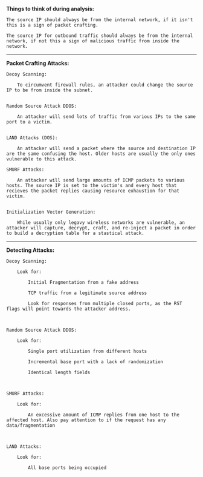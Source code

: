 
**Things to think of during analysis:** 

	The source IP should always be from the internal network, if it isn't this is a sign of packet crafting. 

	The source IP for outbound traffic should always be from the internal network, if not this a sign of malicious traffic from inside the network. 


-----------------------------------------


**Packet Crafting Attacks:**

	Decoy Scanning: 

		To circumvent firewall rules, an attacker could change the source IP to be from inside the subnet.


	Random Source Attack DDOS: 

		An attacker will send lots of traffic from various IPs to the same port to a victim. 


	LAND Attacks (DOS): 

		An attacker will send a packet where the source and destination IP are the same confusing the host. Older hosts are usually the only ones vulnerable to this attack. 

	SMURF Attacks: 

		An attacker will send large amounts of ICMP packets to various hosts. The source IP is set to the victim's and every host that recieves the packet replies causing resource exhaustion for that victim. 


	Initialization Vector Generation: 

		While usually only legavy wireless networks are vulnerable, an attacker will capture, decrypt, craft, and re-inject a packet in order to build a decryption table for a stastical attack. 


-----------------------------------------


**Detecting Attacks:** 


	Decoy Scanning: 

		Look for:

			Initial Fragmentation from a fake address

			TCP traffic from a legitimate source address

			Look for responses from multiple closed ports, as the RST flags will point towards the attacker address. 


	
	Random Source Attack DDOS: 

		Look for: 

			Single port utilization from different hosts

			Incremental base port with a lack of randomization

			Identical length fields



	SMURF Attacks: 

		Look for: 

			An excessive amount of ICMP replies from one host to the affected host. Also pay attention to if the request has any data/fragmentation



	LAND Attacks: 

		Look for: 

			All base ports being occupied